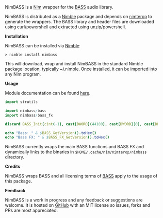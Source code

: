 NimBASS is a [Nim](https://nim-lang.org/) wrapper for the [BASS](http://www.un4seen.com/) audio library.

NimBASS is distributed as a [Nimble](https://github.com/nim-lang/nimble) package and depends on [nimterop](https://github.com/nimterop/nimterop) to generate the wrappers. The BASS library and header files are downloaded using curl/powershell and extracted using unzip/powershell.

__Installation__

NimBASS can be installed via [Nimble](https://github.com/nim-lang/nimble):

```
> nimble install nimbass
```

This will download, wrap and install NimBASS in the standard Nimble package location, typically ~/.nimble. Once installed, it can be imported into any Nim program.

__Usage__

Module documentation can be found [here](https://genotrance.github.io/nimbass/theindex.html).

```nim
import strutils

import nimbass/bass
import nimbass/bass_fx

discard BASS_Init(cint(-1), cast[DWORD](44100), cast[DWORD](0), cast[DWORD](0), nil)

echo "Bass: " & $BASS_GetVersion().toHex()
echo "Bass FX: " & $BASS_FX_GetVersion().toHex()
```

NimBASS currently wraps the main BASS functions and BASS FX and dynamically links to the binaries in `$HOME/.cache/nim/nimterop/nimbass` directory.

__Credits__

NimBASS wraps BASS and all licensing terms of [BASS](http://www.un4seen.com/bass.html#license) apply to the usage of this package.

__Feedback__

NimBASS is a work in progress and any feedback or suggestions are welcome. It is hosted on [GitHub](https://github.com/genotrance/nimbass) with an MIT license so issues, forks and PRs are most appreciated.
